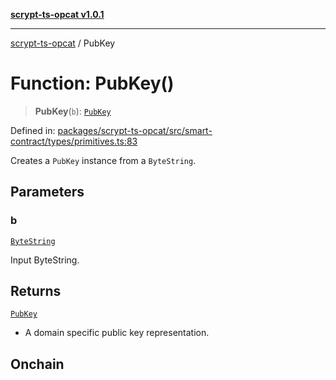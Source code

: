 [**scrypt-ts-opcat v1.0.1**](../README.md)

***

[scrypt-ts-opcat](../README.md) / PubKey

# Function: PubKey()

> **PubKey**(`b`): [`PubKey`](../type-aliases/PubKey.md)

Defined in: [packages/scrypt-ts-opcat/src/smart-contract/types/primitives.ts:83](https://github.com/OPCAT-Labs/ts-tools/blob/e67b8657b34dbf57f8a4f9bdf87cdc2742db16bb/packages/scrypt-ts-opcat/src/smart-contract/types/primitives.ts#L83)

Creates a `PubKey` instance from a `ByteString`.

## Parameters

### b

[`ByteString`](../type-aliases/ByteString.md)

Input ByteString.

## Returns

[`PubKey`](../type-aliases/PubKey.md)

- A domain specific public key representation.

## Onchain
